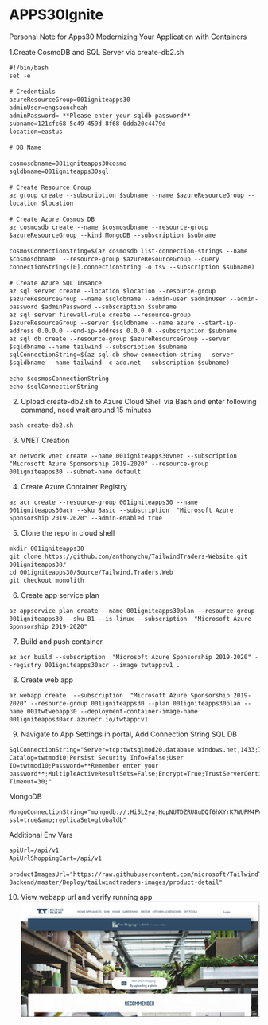 # APPS30Ignite
Personal Note for Apps30 Modernizing Your Application with Containers

1.Create CosmoDB and SQL Server via create-db2.sh
````
#!/bin/bash
set -e

# Credentials
azureResourceGroup=001igniteapps30
adminUser=engsooncheah
adminPassword= **Please enter your sqldb password**
subname=121cfc68-5c49-459d-8f68-0dda20c4479d
location=eastus

# DB Name

cosmosdbname=001igniteapps30cosmo
sqldbname=001igniteapps30sql

# Create Resource Group
az group create --subscription $subname --name $azureResourceGroup --location $location

# Create Azure Cosmos DB
az cosmosdb create --name $cosmosdbname --resource-group $azureResourceGroup --kind MongoDB --subscription $subname 

cosmosConnectionString=$(az cosmosdb list-connection-strings --name $cosmosdbname  --resource-group $azureResourceGroup --query connectionStrings[0].connectionString -o tsv --subscription $subname)

# Create Azure SQL Insance
az sql server create --location $location --resource-group $azureResourceGroup --name $sqldbname --admin-user $adminUser --admin-password $adminPassword --subscription $subname
az sql server firewall-rule create --resource-group $azureResourceGroup --server $sqldbname --name azure --start-ip-address 0.0.0.0 --end-ip-address 0.0.0.0 --subscription $subname
az sql db create --resource-group $azureResourceGroup --server $sqldbname --name tailwind --subscription $subname
sqlConnectionString=$(az sql db show-connection-string --server $sqldbname --name tailwind -c ado.net --subscription $subname)

echo $cosmosConnectionString
echo $sqlConnectionString
````

2. Upload create-db2.sh to Azure Cloud Shell via Bash and enter following command, need wait around 15 minutes
````
bash create-db2.sh
````
3. VNET Creation
````
az network vnet create --name 001igniteapps30vnet --subscription  "Microsoft Azure Sponsorship 2019-2020" --resource-group 001igniteapps30 --subnet-name default
````
4. Create Azure Container Registry
````
az acr create --resource-group 001igniteapps30 --name 001igniteapps30acr --sku Basic --subscription  "Microsoft Azure Sponsorship 2019-2020" --admin-enabled true
````
5. Clone the repo in cloud shell
````
mkdir 001igniteapps30
git clone https://github.com/anthonychu/TailwindTraders-Website.git 001igniteapps30/ 
cd 001igniteapps30/Source/Tailwind.Traders.Web
git checkout monolith
````
6. Create app service plan
````
az appservice plan create --name 001igniteapps30plan --resource-group 001igniteapps30 --sku B1 --is-linux --subscription  "Microsoft Azure Sponsorship 2019-2020"
````
7. Build and push container
````
az acr build --subscription  "Microsoft Azure Sponsorship 2019-2020" --registry 001igniteapps30acr --image twtapp:v1 .
````
8. Create web app
````
az webapp create  --subscription  "Microsoft Azure Sponsorship 2019-2020" --resource-group 001igniteapps30 --plan 001igniteapps30plan --name 001twtwebapp30 --deployment-container-image-name 001igniteapps30acr.azurecr.io/twtapp:v1
````
9. Navigate to App Settings in portal, Add Connection String
SQL DB
````
SqlConnectionString="Server=tcp:twtsqlmod20.database.windows.net,1433;Initial Catalog=twtmod10;Persist Security Info=False;User ID=twtmod10;Password=**Remember enter your password**;MultipleActiveResultSets=False;Encrypt=True;TrustServerCertificate=False;Connection Timeout=30;" 
````
MongoDB
````
MongoConnectionString="mongodb://:Hi5L2yajHopNUTDZRU8uDQf6hXYrK7WUPM4FVgk4P9h2VIRHircIkyKB7NFH0bTqC9WPBvHXc1YGGn2Y8XrHPw==@twtnosql.documents.azure.com:10255/?ssl=true&amp;replicaSet=globaldb" 
````
Additional Env Vars
````
apiUrl=/api/v1 
ApiUrlShoppingCart=/api/v1 

productImagesUrl="https://raw.githubusercontent.com/microsoft/TailwindTraders-Backend/master/Deploy/tailwindtraders-images/product-detail"
````
10. View webapp url and verify running app
![Image of Apps30Result](https://github.com/cheahengsoon/APPS30Ignite/blob/master/Apps30Result.png)
